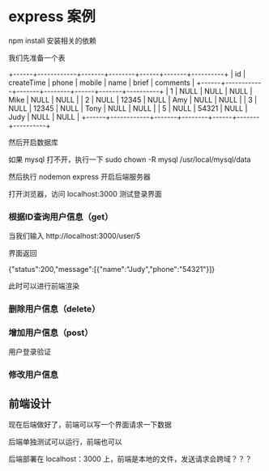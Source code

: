 # express 案例

npm install 安装相关的依赖

我们先准备一个表

+------+------------+-------+--------+------+-------+----------+
| id   | createTime | phone | mobile | name | brief | comments |
+------+------------+-------+--------+------+-------+----------+
|    1 | NULL       | NULL  | NULL   | Mike | NULL  | NULL     |
|    2 | NULL       | 12345 | NULL   | Amy  | NULL  | NULL     |
|    3 | NULL       | 12345 | NULL   | Tony | NULL  | NULL     |
|    5 | NULL       | 54321 | NULL   | Judy | NULL  | NULL     |
+------+------------+-------+--------+------+-------+----------+

然后开启数据库

如果 mysql 打不开，执行一下 sudo chown -R mysql /usr/local/mysql/data



然后执行 nodemon express 开启后端服务器

打开浏览器，访问 localhost:3000 测试登录界面

### 根据ID查询用户信息（get）

当我们输入 http://localhost:3000/user/5

界面返回 

{"status":200,"message":[{"name":"Judy","phone":"54321"}]}

此时可以进行前端渲染

### 删除用户信息（delete）



### 增加用户信息（post）

用户登录验证


### 修改用户信息


## 前端设计

现在后端做好了，前端可以写一个界面请求一下数据

后端单独测试可以运行，前端也可以

后端部署在 localhost：3000 上，前端是本地的文件，发送请求会跨域？？？